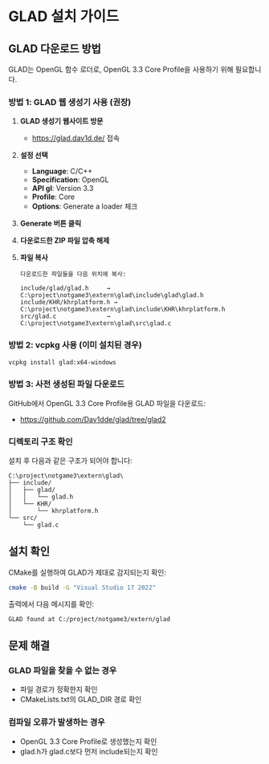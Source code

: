 # GLAD 설치 가이드

## GLAD 다운로드 방법

GLAD는 OpenGL 함수 로더로, OpenGL 3.3 Core Profile을 사용하기 위해 필요합니다.

### 방법 1: GLAD 웹 생성기 사용 (권장)

1. **GLAD 생성기 웹사이트 방문**
   - https://glad.dav1d.de/ 접속

2. **설정 선택**
   - **Language**: C/C++
   - **Specification**: OpenGL
   - **API gl**: Version 3.3
   - **Profile**: Core
   - **Options**: Generate a loader 체크

3. **Generate 버튼 클릭**

4. **다운로드한 ZIP 파일 압축 해제**

5. **파일 복사**
   ```
   다운로드한 파일들을 다음 위치에 복사:
   
   include/glad/glad.h     → C:\project\notgame3\extern\glad\include\glad\glad.h
   include/KHR/khrplatform.h → C:\project\notgame3\extern\glad\include\KHR\khrplatform.h
   src/glad.c              → C:\project\notgame3\extern\glad\src\glad.c
   ```

### 방법 2: vcpkg 사용 (이미 설치된 경우)

```bash
vcpkg install glad:x64-windows
```

### 방법 3: 사전 생성된 파일 다운로드

GitHub에서 OpenGL 3.3 Core Profile용 GLAD 파일을 다운로드:
- https://github.com/Dav1dde/glad/tree/glad2

### 디렉토리 구조 확인

설치 후 다음과 같은 구조가 되어야 합니다:

```
C:\project\notgame3\extern\glad\
├── include/
│   ├── glad/
│   │   └── glad.h
│   └── KHR/
│       └── khrplatform.h
└── src/
    └── glad.c
```

## 설치 확인

CMake를 실행하여 GLAD가 제대로 감지되는지 확인:

```bash
cmake -B build -G "Visual Studio 17 2022"
```

출력에서 다음 메시지를 확인:
```
GLAD found at C:/project/notgame3/extern/glad
```

## 문제 해결

### GLAD 파일을 찾을 수 없는 경우
- 파일 경로가 정확한지 확인
- CMakeLists.txt의 GLAD_DIR 경로 확인

### 컴파일 오류가 발생하는 경우
- OpenGL 3.3 Core Profile로 생성했는지 확인
- glad.h가 glad.c보다 먼저 include되는지 확인